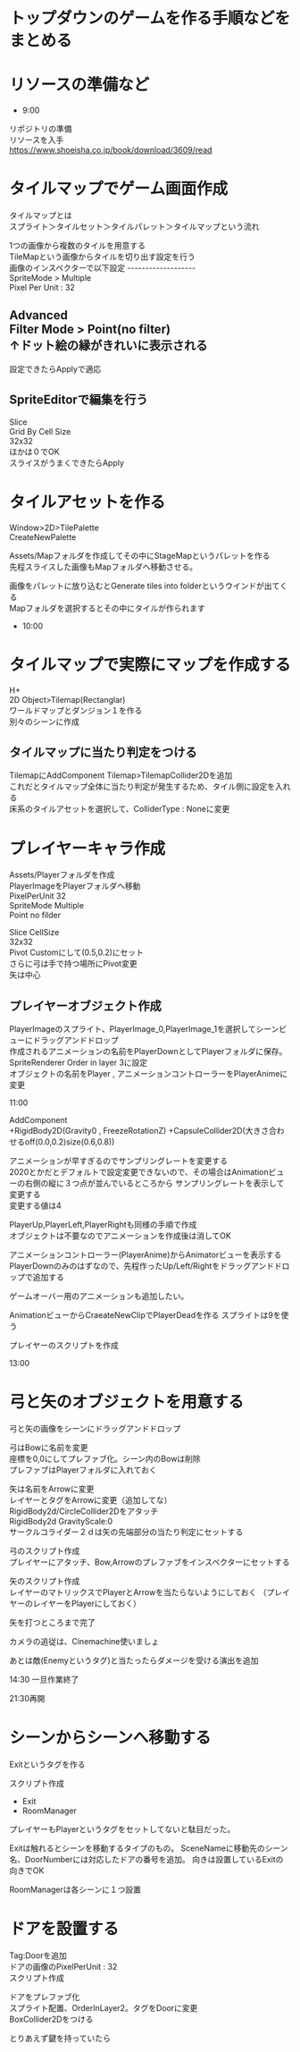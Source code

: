 # トップダウンのゲームを作る手順などをまとめる

# リソースの準備など

- 9:00

リポジトリの準備  
リソースを入手  
https://www.shoeisha.co.jp/book/download/3609/read  


# タイルマップでゲーム画面作成

タイルマップとは  
スプライト＞タイルセット＞タイルパレット＞タイルマップという流れ  

1つの画像から複数のタイルを用意する  
TileMapという画像からタイルを切り出す設定を行う  
画像のインスペクターで以下設定 -------------------  
SpriteMode > Multiple  
Pixel Per Unit : 32  

Advanced  
 Filter Mode > Point(no filter)  
  ↑ドット絵の縁がきれいに表示される  
-------------------------------------------
設定できたらApplyで適応  

## SpriteEditorで編集を行う
Slice  
Grid By Cell Size  
32x32  
ほかは０でOK  
スライスがうまくできたらApply  

# タイルアセットを作る  
Window>2D>TilePalette  
CreateNewPalette  

Assets/Mapフォルダを作成してその中にStageMapというパレットを作る  
先程スライスした画像もMapフォルダへ移動させる。  

画像をパレットに放り込むとGenerate tiles into folderというウインドが出てくる  
Mapフォルダを選択するとその中にタイルが作られます  

- 10:00  

# タイルマップで実際にマップを作成する

H+  
2D Object>Tilemap(Rectanglar)  
ワールドマップとダンジョン１を作る  
別々のシーンに作成  

## タイルマップに当たり判定をつける

TilemapにAddComponent Tilemap>TilemapCollider2Dを追加  
これだとタイルマップ全体に当たり判定が発生するため、タイル側に設定を入れる  
床系のタイルアセットを選択して、ColliderType : Noneに変更

# プレイヤーキャラ作成

Assets/Playerフォルダを作成  
PlayerImageをPlayerフォルダへ移動  
PixelPerUnit 32  
SpriteMode Multiple  
Point no filder  

Slice CellSize  
32x32  
Pivot Customにして(0.5,0.2)にセット  
さらに弓は手で持つ場所にPivot変更  
矢は中心

## プレイヤーオブジェクト作成

PlayerImageのスプライト、PlayerImage_0,PlayerImage_1を選択してシーンビューにドラッグアンドドロップ  
作成されるアニメーションの名前をPlayerDownとしてPlayerフォルダに保存。  
SpriteRenderer Order in layer 3に設定  
オブジェクトの名前をPlayer , アニメーションコントローラーをPlayerAnimeに変更  

11:00

AddComponent  
+RigidBody2D(Gravity0 , FreezeRotationZ)
+CapsuleCollider2D(大きさ合わせるoff(0.0,0.2)size(0.6,0.8))

アニメーションが早すぎるのでサンプリングレートを変更する  
2020とかだとデフォルトで設定変更できないので、その場合はAnimationビューの右側の縦に３つ点が並んでいるところから
サンプリングレートを表示して変更する  
変更する値は4

PlayerUp,PlayerLeft,PlayerRightも同様の手順で作成  
オブジェクトは不要なのでアニメーションを作成後は消してOK

アニメーションコントローラー(PlayerAnime)からAnimatorビューを表示する  
PlayerDownのみのはずなので、先程作ったUp/Left/Rightをドラッグアンドドロップで追加する

ゲームオーバー用のアニメーションも追加したい。

AnimationビューからCraeateNewClipでPlayerDeadを作る
スプライトは9を使う

プレイヤーのスクリプトを作成

13:00

# 弓と矢のオブジェクトを用意する

弓と矢の画像をシーンにドラッグアンドドロップ

弓はBowに名前を変更  
座標を0,0にしてプレファブ化。シーン内のBowは削除  
プレファブはPlayerフォルダに入れておく  

矢は名前をArrowに変更  
レイヤーとタグをArrowに変更（追加してな）  
RigidBody2d/CircleCollider2Dをアタッチ  
RigidBody2d GravityScale:0  
サークルコライダー２ｄは矢の先端部分の当たり判定にセットする

弓のスクリプト作成  
プレイヤーにアタッチ、Bow,Arrowのプレファブをインスペクターにセットする  

矢のスクリプト作成  
レイヤーのマトリックスでPlayerとArrowを当たらないようにしておく
（プレイヤーのレイヤーをPlayerにしておく）

矢を打つところまで完了

カメラの追従は、Cinemachine使いましょ

あとは敵(Enemyというタグ)と当たったらダメージを受ける演出を追加

14:30
一旦作業終了

21:30再開

# シーンからシーンへ移動する

Exitというタグを作る  

スクリプト作成
- Exit  
- RoomManager

プレイヤーもPlayerというタグをセットしてないと駄目だった。  

Exitは触れるとシーンを移動するタイプのもの。
SceneNameに移動先のシーン名、DoorNumberには対応したドアの番号を追加。
向きは設置しているExitの向きでOK

RoomManagerは各シーンに１つ設置


# ドアを設置する

Tag:Doorを追加  
ドアの画像のPixelPerUnit : 32  
スクリプト作成  

ドアをプレファブ化  
スプライト配置、OrderInLayer2。タグをDoorに変更  
BoxCollider2Dをつける  

とりあえず鍵を持っていたら


